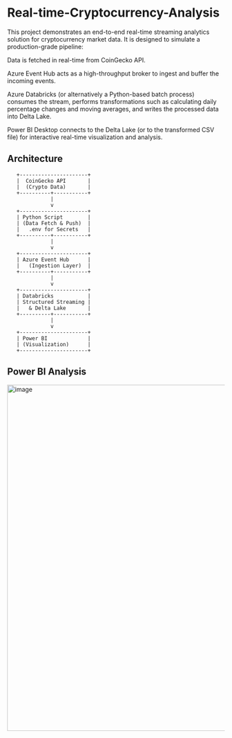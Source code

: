 # Real-time-Cryptocurrency-Analysis
This project demonstrates an end-to-end real-time streaming analytics solution for cryptocurrency market data. It is designed to simulate a production-grade pipeline:

Data is fetched in real-time from CoinGecko API.

Azure Event Hub acts as a high-throughput broker to ingest and buffer the incoming events.

Azure Databricks (or alternatively a Python-based batch process) consumes the stream, performs transformations such as calculating daily percentage changes and moving averages, and writes the processed data into Delta Lake.

Power BI Desktop connects to the Delta Lake (or to the transformed CSV file) for interactive real-time visualization and analysis.

## Architecture
       +----------------------+
       |  CoinGecko API       |
       |  (Crypto Data)       |
       +----------+-----------+
                  |
                  v
       +----------------------+
       | Python Script        |
       | (Data Fetch & Push)  |
       |   .env for Secrets   |
       +----------+-----------+
                  |
                  v
       +----------------------+
       | Azure Event Hub      |
       |   (Ingestion Layer)  |
       +----------+-----------+
                  |
                  v
       +----------------------+
       | Databricks           | 
       | Structured Streaming |
       |   & Delta Lake       |
       +----------+-----------+
                  |
                  v
       +----------------------+
       | Power BI             |
       | (Visualization)      |
       +----------------------+

## Power BI Analysis
<img width="800" alt="image" src="https://github.com/user-attachments/assets/5e0c6677-d847-4882-8bcc-e7e2f09a2866" />




